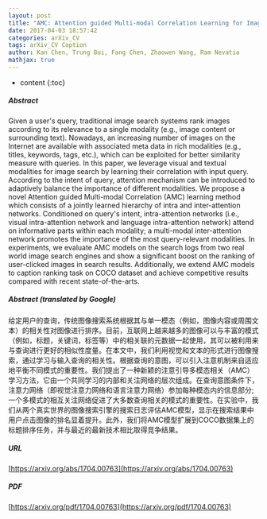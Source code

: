 ```yaml
---
layout: post
title: "AMC: Attention guided Multi-modal Correlation Learning for Image Search"
date: 2017-04-03 18:57:42
categories: arXiv_CV
tags: arXiv_CV Caption
author: Kan Chen, Trung Bui, Fang Chen, Zhaowen Wang, Ram Nevatia
mathjax: true
---
```


* content
{:toc}

##### Abstract
Given a user's query, traditional image search systems rank images according to its relevance to a single modality (e.g., image content or surrounding text). Nowadays, an increasing number of images on the Internet are available with associated meta data in rich modalities (e.g., titles, keywords, tags, etc.), which can be exploited for better similarity measure with queries. In this paper, we leverage visual and textual modalities for image search by learning their correlation with input query. According to the intent of query, attention mechanism can be introduced to adaptively balance the importance of different modalities. We propose a novel Attention guided Multi-modal Correlation (AMC) learning method which consists of a jointly learned hierarchy of intra and inter-attention networks. Conditioned on query's intent, intra-attention networks (i.e., visual intra-attention network and language intra-attention network) attend on informative parts within each modality; a multi-modal inter-attention network promotes the importance of the most query-relevant modalities. In experiments, we evaluate AMC models on the search logs from two real world image search engines and show a significant boost on the ranking of user-clicked images in search results. Additionally, we extend AMC models to caption ranking task on COCO dataset and achieve competitive results compared with recent state-of-the-arts.

##### Abstract (translated by Google)
给定用户的查询，传统图像搜索系统根据其与单一模态（例如，图像内容或周围文本）的相关性对图像进行排序。目前，互联网上越来越多的图像可以与丰富的模式（例如，标题，关键词，标签等）中的相关联的元数据一起使用，其可以被利用来与查询进行更好的相似性度量。在本文中，我们利用视觉和文本的形式进行图像搜索，通过学习与输入查询的相关性。根据查询的意图，可以引入注意机制来自适应地平衡不同模式的重要性。我们提出了一种新颖的注意引导多模态相关（AMC）学习方法，它由一个共同学习的内部和关注网络的层次组成。在查询意图条件下，注意力网络（即视觉注意力网络和语言注意力网络）参加每种模态内的信息部分;一个多模式的相互关注网络促进了大多数查询相关的模式的重要性。在实验中，我们从两个真实世界的图像搜索引擎的搜索日志评估AMC模型，显示在搜索结果中用户点击图像的排名显着提升。此外，我们将AMC模型扩展到COCO数据集上的标题排序任务，并与最近的最新技术相比取得竞争结果。

##### URL
[https://arxiv.org/abs/1704.00763](https://arxiv.org/abs/1704.00763)

##### PDF
[https://arxiv.org/pdf/1704.00763](https://arxiv.org/pdf/1704.00763)

